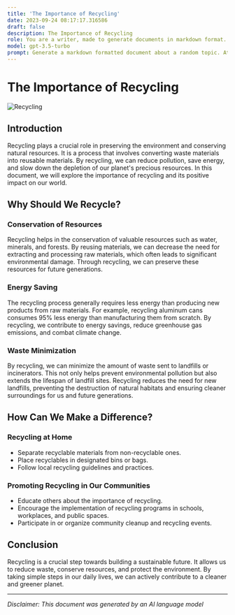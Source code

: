 ```yaml
---
title: 'The Importance of Recycling'
date: 2023-09-24 08:17:17.316586
draft: false
description: The Importance of Recycling
role: You are a writer, made to generate documents in markdown format. It is very important that all of the documents you generate are in valid markdown format.
model: gpt-3.5-turbo
prompt: Generate a markdown formatted document about a random topic. At the bottom, include a disclaimer explaining that the document was generated by you. The first line of the document should be the title. Make sure that the entire document is in proper markdown format, using a mix of various tags to make the document visually appealing.
---
```


# The Importance of Recycling

![Recycling](https://www.example.com/recycling_image.jpg)

## Introduction

Recycling plays a crucial role in preserving the environment and conserving natural resources. It is a process that involves converting waste materials into reusable materials. By recycling, we can reduce pollution, save energy, and slow down the depletion of our planet's precious resources. In this document, we will explore the importance of recycling and its positive impact on our world.

## Why Should We Recycle?

### Conservation of Resources

Recycling helps in the conservation of valuable resources such as water, minerals, and forests. By reusing materials, we can decrease the need for extracting and processing raw materials, which often leads to significant environmental damage. Through recycling, we can preserve these resources for future generations.

### Energy Saving

The recycling process generally requires less energy than producing new products from raw materials. For example, recycling aluminum cans consumes 95% less energy than manufacturing them from scratch. By recycling, we contribute to energy savings, reduce greenhouse gas emissions, and combat climate change.

### Waste Minimization

By recycling, we can minimize the amount of waste sent to landfills or incinerators. This not only helps prevent environmental pollution but also extends the lifespan of landfill sites. Recycling reduces the need for new landfills, preventing the destruction of natural habitats and ensuring cleaner surroundings for us and future generations.

## How Can We Make a Difference?

### Recycling at Home

- Separate recyclable materials from non-recyclable ones.
- Place recyclables in designated bins or bags.
- Follow local recycling guidelines and practices.

### Promoting Recycling in Our Communities

- Educate others about the importance of recycling.
- Encourage the implementation of recycling programs in schools, workplaces, and public spaces.
- Participate in or organize community cleanup and recycling events.

## Conclusion

Recycling is a crucial step towards building a sustainable future. It allows us to reduce waste, conserve resources, and protect the environment. By taking simple steps in our daily lives, we can actively contribute to a cleaner and greener planet.

---

*Disclaimer: This document was generated by an AI language model*